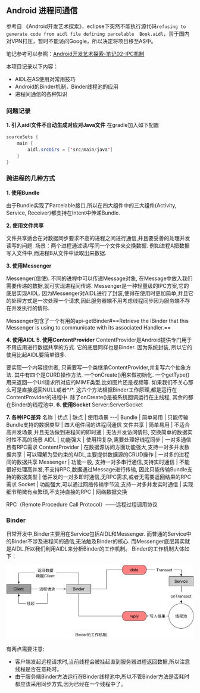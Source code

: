 ## Android 进程间通信
参考自 《Android开发艺术探索》，eclipse下突然不能执行源代码`refusing to generate code from aidl file defining parcelable	Book.aidl`，苦于国内对VPN打压，暂时不能访问Google，所以决定将项目移至AS中。

笔记参考可以参照：[Android开发艺术探索-笔记02-IPC机制](http://szysky.com/2016/08/02/Android%E5%BC%80%E5%8F%91%E8%89%BA%E6%9C%AF%E6%8E%A2%E7%B4%A2-%E7%AC%94%E8%AE%B002-IPC%E6%9C%BA%E5%88%B6/)

本项目记录以下内容：
- AIDL在AS使用对常用技巧
- Android的Binder机制，Binder线程池的应用
- 进程间通信的各种知识

### 问题记录
**1. 引入aidl文件不自动生成对应对Java文件**
在gradle加入如下配置

```java
sourceSets {
    main {
        aidl.srcDirs = ['src/main/java']
    }
}
```

### 跨进程的几种方式
**1. 使用Bundle**

由于Bundle实现了Parcelable接口,所以在四大组件中的三大组件(Activity, Service, Receiver)都支持在Intent中传递Bundle.

**2. 使用文件共享**

文件共享适合在对数据同步要求不高的进程之间进行通信,并且要妥善的处理并发读写的问题.
场景：两个进程通过读/写同一个文件来交换数据. 例如进程A把数据写入文件中,而进程B从文件中读取出来数据.

**3. 使用Messenger**

Messenger(信使). 不同的进程中可以传递Message对象, 在Message中放入我们需要传递的数据,就可实现进程间传递. Messenger是一种轻量级的IPC方案,它的底层实现AIDL.
因为Messenger对AIDL进行了封装,使得在使用时更加简单,并且它的处理方式是一次处理一个请求,因此服务器端不用考虑线程同步因为服务端不存在并发执行的情形.

Messenger包含了一个有用的api-getBinder#==Retrieve the IBinder that this Messenger is using to communicate with its associated Handler.==

**4. 使用AIDL**
**5. 使用ContentProvider**
ContentProvider是Android提供专门用于不用应用进行数据共享的方式. 它的底层同样也是Binder. 因为系统封装, 所以它的使用比起AIDL要简单很多.

要实现一个内容提供者, 只需要写一个类继承ContentProvider,并复写六个抽象方法. 其中有四个是CURD操作方法. 一个onCreate()用来做初始化. 一个getType()用来返回一个Uri请求所对应的MIME类型,比如图片还是视频等. 如果我们不关心那么可是直接返回NULL或者*/*.
这六个方法根据Binder工作原理,都是运行在ContentProvider的进程中. 除了onCreate()是被系统回调运行在主线程, 其余的都在Binder的线程池中.
**6. 使用Socket**
Server:ServerSocket

**7. 各种IPC差异**
名称 | 优点 | 缺点 | 使用场景
---|
Bundle | 简单易用 | 只能传输Bundle支持的数据类型 | 四大组件间的进程间通信
文件共享 | 简单易用 | 不适合高并发场景,并且无法做到进程间的即时通 | 无法并发访问情形, 交换简单的数据实时性不高的场景
AIDL | 功能强大 | 使用稍复杂,需要处理好线程同步 | 一对多通信且有RPC需求
ContentProvider | 在数据源访问方面功能强大,支持一对多并发数据共享 | 可以理解为受约束的AIDL,主要提供数据源的CRUD操作 | 一对多的进程间的数据共享
Messenger | 功能一般, 支持一对多串行通信,支持实时通信 | 不能很好处理高并发,不支持RPC,数据通过Message进行传输, 因此只能传输Bundle支持的数据类型 | 低并发的一对多即时通信,无RPC需求,或者无需要返回结果的RPC需求
Socket | 功能强大,可以通过网络传输字节流,支持一对多并发实时通信 | 实现细节稍微有点繁琐,不支持直接的RPC | 网络数据交换

RPC（Remote Procedure Call Protocol）——远程过程调用协议

### Binder
日常开发中,Binder主要用在Service包括AIDL和Messenger. 而普通的Service中的Binder不涉及进程间的通信,无法触及Binder的核心. 而Messenger底层其实就是AIDL.所以我们利用AIDL来分析Binder的工作机制。
Binder的工作机制大体如下：

![](https://github.com/jacky1234/IPCDemo/blob/master/img/Binder_work.png?raw=true)

有两点需要注意:
- 客户端发起远程请求时,当前线程会被挂起直到服务器进程返回数据,所以注意线程是否在意耗时。
- 由于服务端Binder方法运行在Binder线程池中,所以不管Binder方法是否耗时都应该采用同步方式,因为已经在一个线程中了。
